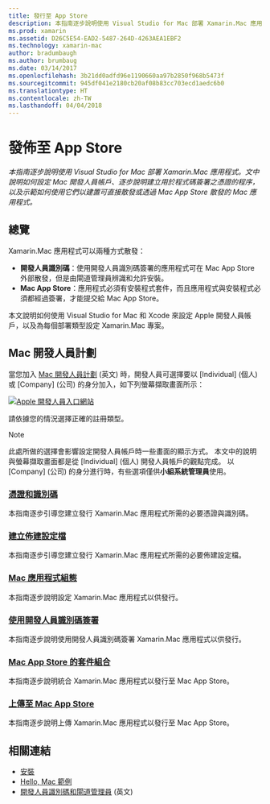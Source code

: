 ```yaml
---
title: 發行至 App Store
description: 本指南逐步說明使用 Visual Studio for Mac 部署 Xamarin.Mac 應用程式。 文中說明如何設定 Mac 開發人員帳戶、逐步說明建立用於程式碼簽署之憑證的程序，以及示範如何使用它們以建置可直接散發或透過 Mac App Store 散發的 Mac 應用程式。
ms.prod: xamarin
ms.assetid: D26C5E54-EAD2-5487-264D-4263AEA1EBF2
ms.technology: xamarin-mac
author: bradumbaugh
ms.author: brumbaug
ms.date: 03/14/2017
ms.openlocfilehash: 3b21dd0adfd96e1190660aa97b2850f968b5473f
ms.sourcegitcommit: 945df041e2180cb20af08b83cc703ecd1aedc6b0
ms.translationtype: HT
ms.contentlocale: zh-TW
ms.lasthandoff: 04/04/2018
---
```

# <a name="publishing-to-the-app-store"></a>發佈至 App Store

_本指南逐步說明使用 Visual Studio for Mac 部署 Xamarin.Mac 應用程式。文中說明如何設定 Mac 開發人員帳戶、逐步說明建立用於程式碼簽署之憑證的程序，以及示範如何使用它們以建置可直接散發或透過 Mac App Store 散發的 Mac 應用程式。_

## <a name="overview"></a>總覽

Xamarin.Mac 應用程式可以兩種方式散發：

- **開發人員識別碼**：使用開發人員識別碼簽署的應用程式可在 Mac App Store 外部散發，但是由閘道管理員辨識和允許安裝。
- **Mac App Store**：應用程式必須有安裝程式套件，而且應用程式與安裝程式必須都經過簽署，才能提交給 Mac App Store。

本文說明如何使用 Visual Studio for Mac 和 Xcode 來設定 Apple 開發人員帳戶，以及為每個部署類型設定 Xamarin.Mac 專案。


## <a name="mac-developer-program"></a>Mac 開發人員計劃

當您加入 [Mac 開發人員計劃](https://developer.apple.com/devcenter/mac/) \(英文\) 時，開發人員可選擇要以 [Individual] \(個人\) 或 [Company] \(公司\) 的身分加入，如下列螢幕擷取畫面所示：

[![Apple 開發人員入口網站](images/image1.png "Apple 開發人員入口網站")](images/image1-large.png#lightbox)

請依據您的情況選擇正確的註冊類型。

> [!NOTE]
> 此處所做的選擇會影響設定開發人員帳戶時一些畫面的顯示方式。 本文中的說明與螢幕擷取畫面都是從 [Individual] \(個人\) 開發人員帳戶的觀點完成。 以 [Company] \(公司\) 的身分進行時，有些選項僅供**小組系統管理員**使用。


### <a name="certificates-and-identifiersmacdeploy-testpublishing-to-the-app-storecertificates-identifiersmd"></a>[憑證和識別碼](~/mac/deploy-test/publishing-to-the-app-store/certificates-identifiers.md)

本指南逐步引導您建立發行 Xamarin.Mac 應用程式所需的必要憑證與識別碼。


### <a name="create-provisioning-profilemacdeploy-testpublishing-to-the-app-storeprofilesmd"></a>[建立佈建設定檔](~/mac/deploy-test/publishing-to-the-app-store/profiles.md)

本指南逐步引導您建立發行 Xamarin.Mac 應用程式所需的必要佈建設定檔。


### <a name="mac-app-configurationmacdeploy-testpublishing-to-the-app-storeapp-configurationmd"></a>[Mac 應用程式組態](~/mac/deploy-test/publishing-to-the-app-store/app-configuration.md)

本指南逐步說明設定 Xamarin.Mac 應用程式以供發行。


### <a name="sign-with-developer-idmacdeploy-testpublishing-to-the-app-storesigningmd"></a>[使用開發人員識別碼簽署](~/mac/deploy-test/publishing-to-the-app-store/signing.md)

本指南逐步說明使用開發人員識別碼簽署 Xamarin.Mac 應用程式以供發行。


### <a name="bundle-for-mac-app-storemacdeploy-testpublishing-to-the-app-storebundlingmd"></a>[Mac App Store 的套件組合](~/mac/deploy-test/publishing-to-the-app-store/bundling.md)

本指南逐步說明統合 Xamarin.Mac 應用程式以發行至 Mac App Store。


### <a name="upload-to-mac-app-storemacdeploy-testpublishing-to-the-app-storeuploadingmd"></a>[上傳至 Mac App Store](~/mac/deploy-test/publishing-to-the-app-store/uploading.md)

本指南逐步說明上傳 Xamarin.Mac 應用程式以發行至 Mac App Store。


## <a name="related-links"></a>相關連結

- [安裝](/visualstudio/mac/installation/)
- [Hello, Mac 範例](~/mac/get-started/hello-mac.md)
- [開發人員識別碼和閘道管理員](https://developer.apple.com/resources/developer-id/) \(英文\)
